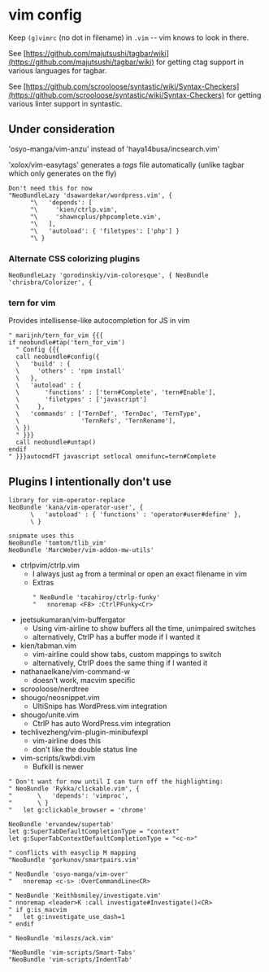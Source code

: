 # vim config

Keep `(g)vimrc` (no dot in filename) in `.vim` -- vim knows to look in there.

See [https://github.com/majutsushi/tagbar/wiki](https://github.com/majutsushi/tagbar/wiki)
for getting ctag support in various languages for tagbar.

See [https://github.com/scrooloose/syntastic/wiki/Syntax-Checkers](https://github.com/scrooloose/syntastic/wiki/Syntax-Checkers)
for getting various linter support in syntastic.

## Under consideration

'osyo-manga/vim-anzu' instead of 'haya14busa/incsearch.vim'

'xolox/vim-easytags' generates a _tags_ file automatically (unlike tagbar which
only generates on the fly)

```
Don't need this for now
"NeoBundleLazy 'dsawardekar/wordpress.vim', {
      "\   'depends': [
      "\     'kien/ctrlp.vim',
      "\     'shawncplus/phpcomplete.vim',
      "\   ],
      "\   'autoload': { 'filetypes': ['php'] }
      "\ }
```

### Alternate CSS colorizing plugins
`
NeoBundleLazy 'gorodinskiy/vim-coloresque', {
NeoBundle 'chrisbra/Colorizer', {
`

### tern for vim

Provides intellisense-like autocompletion for JS in vim

```
" marijnh/tern_for_vim {{{
if neobundle#tap('tern_for_vim')
  " Config {{{
  call neobundle#config({
  \   'build' : {
  \     'others' : 'npm install'
  \   },
  \   'autoload' : {
  \       'functions' : ['tern#Complete', 'tern#Enable'],
  \       'filetypes' : ['javascript']
  \     },
  \   'commands' : ['TernDef', 'TernDoc', 'TernType',
  \                 'TernRefs', 'TernRename'],
  \ })
  " }}}
  call neobundle#untap()
endif
" }}}autocmdFT javascript setlocal omnifunc=tern#Complete
```

## Plugins I intentionally don't use

```
library for vim-operator-replace
NeoBundle 'kana/vim-operator-user', {
      \   'autoload' : { 'functions' : 'operator#user#define' },
      \ }
```

```
snipmate uses this
NeoBundle 'tomtom/tlib_vim'
NeoBundle 'MarcWeber/vim-addon-mw-utils'
```

- ctrlpvim/ctrlp.vim
    - I always just `ag` from a terminal or open an exact filename in vim
    - Extras
      ```
      " NeoBundle 'tacahiroy/ctrlp-funky'
      "   nnoremap <F8> :CtrlPFunky<Cr>
      ```
- jeetsukumaran/vim-buffergator
    - Using vim-airline to show buffers all the time, unimpaired switches
    - alternatively, CtrlP has a buffer mode if I wanted it
- kien/tabman.vim
    - vim-airline could show tabs, custom mappings to switch
    - alternatively, CtrlP does the same thing if I wanted it
- nathanaelkane/vim-command-w
    - doesn't work, macvim specific
- scrooloose/nerdtree
- shougo/neosnippet.vim
    - UltiSnips has WordPress.vim integration
- shougo/unite.vim
    - CtrlP has auto WordPress.vim integration
- techlivezheng/vim-plugin-minibufexpl
    - vim-airline does this
    - don't like the double status line
- vim-scripts/kwbdi.vim
    - Bufkill is newer

```
" Don't want for now until I can turn off the highlighting:
" NeoBundle 'Rykka/clickable.vim', {
"       \   'depends': 'vimproc',
"       \ }
"   let g:clickable_browser = 'chrome'
```

```
NeoBundle 'ervandew/supertab'
let g:SuperTabDefaultCompletionType = "context"
let g:SuperTabContextDefaultCompletionType = "<c-n>"
```

```
" conflicts with easyclip M mapping
"NeoBundle 'gorkunov/smartpairs.vim'
```


```
" NeoBundle 'osyo-manga/vim-over'
"   nnoremap <c-s> :OverCommandLine<CR>
```

```
" NeoBundle 'Keithbsmiley/investigate.vim'
" nnoremap <leader>K :call investigate#Investigate()<CR>
" if g:is_macvim
"   let g:investigate_use_dash=1
" endif

" NeoBundle 'mileszs/ack.vim'
```

```
"NeoBundle 'vim-scripts/Smart-Tabs'
"NeoBundle 'vim-scripts/IndentTab'
```


